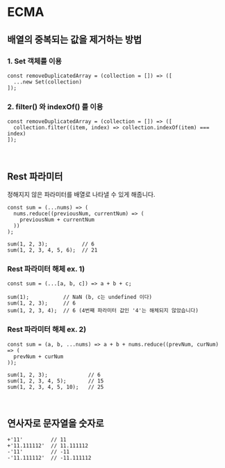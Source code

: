 
# ECMA

## 배열의 중복되는 값을 제거하는 방법
### 1. Set 객체를 이용
```
const removeDuplicatedArray = (collection = []) => ([
  ...new Set(collection)
]);
```

### 2. filter() 와 indexOf() 를 이용
```
const removeDuplicatedArray = (collection = []) => ([
  collection.filter((item, index) => collection.indexOf(item) === index)
]);
```

<br>

## Rest 파라미터
정해지지 않은 파라미터를 배열로 나타낼 수 있게 해줍니다.
```
const sum = (...nums) => (
  nums.reduce((previousNum, currentNum) => (
    previousNum + currentNum
  ))
);

sum(1, 2, 3);           // 6
sum(1, 2, 3, 4, 5, 6);  // 21
```
### Rest 파라미터 해체 ex. 1)
```
const sum = (...[a, b, c]) => a + b + c;

sum(1);           // NaN (b, c는 undefined 이다)
sum(1, 2, 3);     // 6
sum(1, 2, 3, 4);  // 6 (4번째 파라미터 값인 '4'는 해체되지 않았습니다)
```

### Rest 파라미터 해체 ex. 2)
```
const sum = (a, b, ...nums) => a + b + nums.reduce((prevNum, curNum) => (
  prevNum + curNum
));

sum(1, 2, 3);             // 6
sum(1, 2, 3, 4, 5);       // 15
sum(1, 2, 3, 4, 5, 10);   // 25
```

<br>

## 연사자로 문자열을 숫자로
```
+'11'         // 11
+'11.111112'  // 11.111112
-'11'         // -11
-'11.111112'  // -11.111112
```
